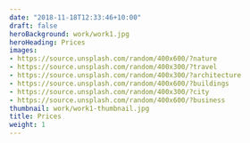 ```yaml
---
date: "2018-11-18T12:33:46+10:00"
draft: false
heroBackground: work/work1.jpg
heroHeading: Prices
images:
- https://source.unsplash.com/random/400x600/?nature
- https://source.unsplash.com/random/400x300/?travel
- https://source.unsplash.com/random/400x300/?architecture
- https://source.unsplash.com/random/400x600/?buildings
- https://source.unsplash.com/random/400x300/?city
- https://source.unsplash.com/random/400x600/?business
thumbnail: work/work1-thumbnail.jpg
title: Prices
weight: 1
---
```



